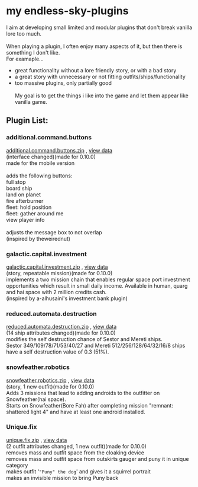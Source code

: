 # **my endless-sky-plugins**
I aim at developing small limited and modular plugins that don't break vanilla lore too much.<br><br>
When playing a plugin, I often enjoy many aspects of it, but then there is something I don't like.<br>
For examaple... <br>
- great functionality without a lore friendly story, or with a bad story<br>
- a great story with unnecessary or not fitting outfits/ships/functionality<br>
- too massive plugins, only partially good<br><br>
My goal is to get the things i like into the game and let them appear like vanilla game.


## Plugin List:<br>

### additional.command.buttons
[additional.command.buttons.zip](https://github.com/zuckung/endless-sky-plugins/releases/download/Latest/additional.command.buttons.zip) , [view data](https://github.com/zuckung/endless-sky-plugins/tree/main/plugins/myplugins/additional%20command%20buttons)<br>
(interface changed)(made for 0.10.0)<br>
made for the mobile version<br><br>
adds the following buttons:<br>
full stop <br>
board ship <br> 
land on planet <br>
fire afterburner <br>
fleet: hold position <br>
fleet: gather around me <br>
view player info<br><br>
adjusts the message box to not overlap<br>
(inspired by theweirednut)

### galactic.capital.investment
[galactic.capital.investment.zip](https://github.com/zuckung/endless-sky-plugins/releases/download/Latest/galactic.capital.investment.zip) , [view data](https://github.com/zuckung/endless-sky-plugins/tree/main/plugins/myplugins/galactic%20capital%20investment)<br>
(story, repeatable mission)(made for 0.10.0)<br>
implements a two mission chain that enables regular space port investment opportunities which result in small daily income. 
Available in human, quarg and hai space with 2 million credits cash.<br>
(inspired by a-alhusaini's investment bank plugin)

### reduced.automata.destruction
[reduced.automata.destruction.zip](https://github.com/zuckung/endless-sky-plugins/releases/download/Latest/reduced.automata.destruction.zip) , [view data](https://github.com/zuckung/endless-sky-plugins/tree/main/plugins/myplugins/reduced%20automata%20destruction)<br>
(14 ship attributes changed)(made for 0.10.0)<br>
modifies the self destruction chance of Sestor and Mereti ships.<br>
Sestor 349/109/78/71/53/40/27 and Mereti 512/256/128/64/32/16/8 ships have a self destruction value of 0.3 (51%).

### snowfeather.robotics
[snowfeather.robotics.zip](https://github.com/zuckung/endless-sky-plugins/releases/download/Latest/snowfeather.robotics.zip) , [view data](https://github.com/zuckung/endless-sky-plugins/tree/main/plugins/myplugins/snowfeather%20robotics)<br>
(story, 1 new outfit)(made for 0.10.0)<br>
Adds 3 missions that lead to adding androids to the outfitter on Snowfeather(hai space).<br>
Starts on Snowfeather(Bore Fah) after completing mission "remnant: shattered light 4" and have at least one android installed.

### Unique.fix
[unique.fix.zip](https://github.com/zuckung/endless-sky-plugins/releases/download/Latest/unique.fix.zip) , [view data](https://github.com/zuckung/endless-sky-plugins/tree/main/plugins/myplugins/unique%20fix)<br>
(2 outfit attributes changed, 1 new outfit)(made for 0.10.0)<br>
removes mass and outfit space from the cloaking device<br>
removes mass and outfit space from outskirts gauger and puny it in unique category<br>
makes outfit '`"Puny" the dog`' and gives it a squirrel portrait<br>
makes an invisible mission to bring Puny back
